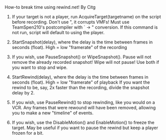 How-to break time using rewind.net!
By Citg

1) If your target is not a player, run AcquireTarget(targetname) on the script before recording.
Don't use ", it corrupts VMFs! Must use TeamSpen210's postcompiler with ` -> " conversion.
If this command is not run, script will default to using the player.

2) StartSnapshot(delay), where the delay is the time between frames in seconds (float). High = low "framerate" of the recording

2) If you wish, use PauseSnapshot() or WipeSnapshot(). Pause will not remove the already recorded snapshot! Wipe will not pause! Use both if you want to stop and wipe.

3) StartRewind(delay), where the delay is the time between frames in seconds (float). High = low "framerate" of playback
If you want the rewind to be, say, 2x faster than the recording, divide the snapshot delay by 2.

4) If you wish, use PauseRewind() to stop rewinding, like you would on a VCR. Any frames that were rewound will have been removed, allowing you to make a new "timeline" of events.

5) If you wish, use the DisableMotion() and EnableMotion() to freeze the target. May be useful if you want to pause the rewind but keep a player frozen for a bit.